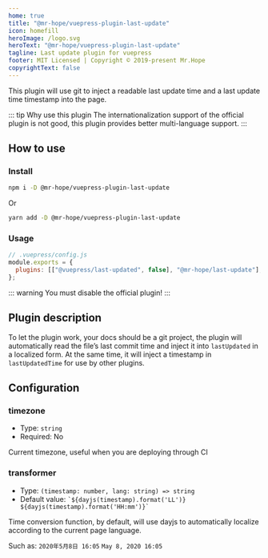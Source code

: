 ```yaml
---
home: true
title: "@mr-hope/vuepress-plugin-last-update"
icon: homefill
heroImage: /logo.svg
heroText: "@mr-hope/vuepress-plugin-last-update"
tagline: Last update plugin for vuepress
footer: MIT Licensed | Copyright © 2019-present Mr.Hope
copyrightText: false
---
```


This plugin will use git to inject a readable last update time and a last update time timestamp into the page.

::: tip Why use this plugin
The internationalization support of the official plugin is not good, this plugin provides better multi-language support.
:::

## How to use

### Install

```bash
npm i -D @mr-hope/vuepress-plugin-last-update
```

Or

```bash
yarn add -D @mr-hope/vuepress-plugin-last-update
```

### Usage

```js
// .vuepress/config.js
module.exports = {
  plugins: [["@vuepress/last-updated", false], "@mr-hope/last-update"],
};
```

::: warning
You must disable the official plugin!
:::

## Plugin description

To let the plugin work, your docs should be a git project, the plugin will automatically read the file’s last commit time and inject it into `lastUpdated` in a localized form. At the same time, it will inject a timestamp in `lastUpdatedTime` for use by other plugins.

## Configuration

### timezone

- Type: `string`
- Required: No

Current timezone, useful when you are deploying through CI

### transformer

- Type: `(timestamp: number, lang: string) => string`
- Default value: `` `${dayjs(timestamp).format('LL')} ${dayjs(timestamp).format('HH:mm')}` ``

Time conversion function, by default, will use dayjs to automatically localize according to the current page language.

Such as: `2020年5月8日 16:05` `May 8, 2020 16:05`
